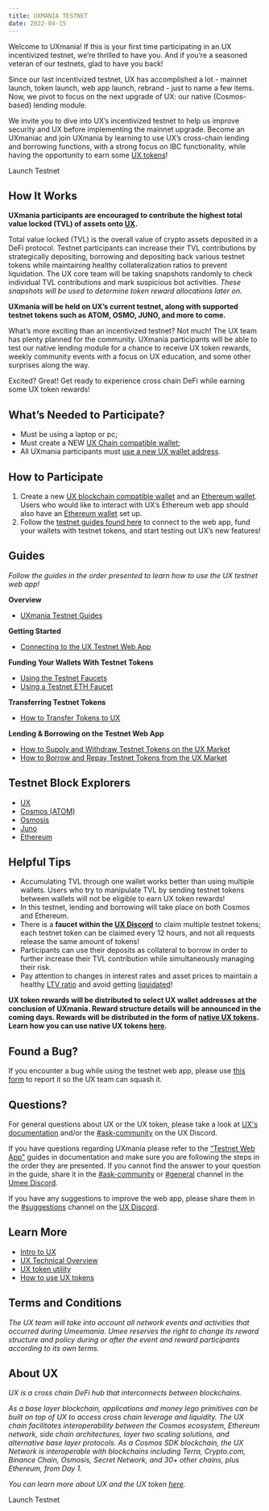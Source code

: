 ```yaml
---
title: UXMANIA TESTNET
date: 2022-04-15
---
```


Welcome to UXmania! If this is your first time participating in an UX incentivized testnet, we’re thrilled to have you. And if you’re a seasoned veteran of our testnets, glad to have you back!

Since our last incentivized testnet, UX has accomplished a lot - mainnet launch, token launch, web app launch, rebrand - just to name a few items. Now, we pivot to focus on the next upgrade of UX: our native (Cosmos-based) lending module.

We invite you to dive into UX’s incentivized testnet to help us improve security and UX before implementing the mainnet upgrade. Become an UXmaniac and join UXmania by learning to use UX’s cross-chain lending and borrowing functions, with a strong focus on IBC functionality, while having the opportunity to earn some [UX tokens](https://medium.com/umeeblog/umee-token-economics-cd15ef08f8be)!

<ButtonGradient to="https://testnet.umee.cc/">Launch Testnet</ButtonGradient>

## How It Works

**UXmania participants are encouraged to contribute the highest total value locked (TVL) of assets onto [UX](http://testnet.umee.cc).**

Total value locked (TVL) is the overall value of crypto assets deposited in a DeFi protocol. Testnet participants can increase their TVL contributions by strategically depositing, borrowing and depositing back various testnet tokens while maintaining healthy collateralization ratios to prevent liquidation. The UX core team will be taking snapshots randomly to check individual TVL contributions and mark suspicious bot activities. _These snapshots will be used to determine token reward allocations later on._

**UXmania will be held on UX’s current testnet, along with supported testnet tokens such as ATOM, OSMO, JUNO, and more to come.**

What’s more exciting than an incentivized testnet? Not much! The UX team has plenty planned for the community. UXmania participants will be able to test our native lending module for a chance to receive UX token rewards, weekly community events with a focus on UX education, and some other surprises along the way.

Excited? Great! Get ready to experience cross chain DeFi while earning some UX token rewards!

## What’s Needed to Participate?

- Must be using a laptop or pc;
- Must create a NEW [UX Chain compatible wallet](https://docs.umee.cc/umee/user-guides/wallet-set-up/setting-up-an-umee-blockchain-compatible-wallet);
- All UXmania participants must [use a new UX wallet address](https://docs.umee.cc/umee/user-guides/wallet-set-up/setting-up-an-umee-blockchain-compatible-wallet#to-create-another-wallet-with-keplr).

## How to Participate

1. Create a new [UX blockchain compatible wallet](https://docs.umee.cc/umee/user-guides/wallet-set-up/setting-up-an-umee-blockchain-compatible-wallet) and an [Ethereum wallet](https://docs.umee.cc/umee/user-guides/wallet-set-up/setting-up-an-ethereum-wallet). Users who would like to interact with UX’s Ethereum web app should also have an [Ethereum wallet](https://docs.umee.cc/umee/user-guides/wallet-set-up/setting-up-an-umee-blockchain-compatible-wallet#to-create-another-wallet-with-keplr) set up.
2. Follow the [testnet guides found here](https://docs.umee.cc/umee/user-guides/umeemania-testnet) to connect to the web app, fund your wallets with testnet tokens, and start testing out UX’s new features!

## Guides

_Follow the guides in the order presented to learn how to use the UX testnet web app!_

**Overview**

- [UXmania Testnet Guides](https://docs.umee.cc/umee/user-guides/umeemania-testnet)

**Getting Started**

- [Connecting to the UX Testnet Web App](https://docs.umee.cc/umee/user-guides/umeemania-testnet/connecting-wallets)

**Funding Your Wallets With Testnet Tokens**

- [Using the Testnet Faucets](https://docs.umee.cc/umee/user-guides/umeemania-testnet/using-testnet-faucets)
- [Using a Testnet ETH Faucet](https://docs.umee.cc/umee/user-guides/umeemania-testnet/using-testnet-faucets#claiming-testnet-eth)

**Transferring Testnet Tokens**

- [How to Transfer Tokens to UX](https://docs.umee.cc/umee/user-guides/umeemania-testnet/transferring-tokens-to-umee)

**Lending & Borrowing on the Testnet Web App**

- [How to Supply and Withdraw Testnet Tokens on the UX Market](https://docs.umee.cc/umee/user-guides/umeemania-testnet/supply-and-withdraw)
- [How to Borrow and Repay Testnet Tokens from the UX Market](https://docs.umee.cc/umee/user-guides/umeemania-testnet/borrow-and-repay)

## Testnet Block Explorers

- [UX](https://explorer.umeemania-1.network.umee.cc/umee)
- [Cosmos (ATOM)](https://explorer.umeemania-1.network.umee.cc/cosmos)
- [Osmosis](https://explorer.umeemania-1.network.umee.cc/osmosis)
- [Juno](https://explorer.umeemania-1.network.umee.cc/juno)
- [Ethereum](https://goerli.etherscan.io/)

## Helpful Tips

- Accumulating TVL through one wallet works better than using multiple wallets. Users who try to manipulate TVL by sending testnet tokens between wallets will not be eligible to earn UX token rewards!
- In this testnet, lending and borrowing will take place on both Cosmos and Ethereum.
- There is a **faucet within the [UX Discord](https://discord.gg/uxchain)** to claim multiple testnet tokens; each testnet token can be claimed every 12 hours, and not all requests release the same amount of tokens!
- Participants can use their deposits as collateral to borrow in order to further increase their TVL contribution while simultaneously managing their risk.
- Pay attention to changes in interest rates and asset prices to maintain a healthy [LTV ratio](https://docs.umee.cc/umee/blockchain-basics-1/defi-basics/lending-and-borrowing-in-defi#loan-to-value) and avoid getting [liquidated](https://docs.umee.cc/umee/blockchain-basics-1/defi-basics/lending-and-borrowing-in-defi#liquidation)!

**UX token rewards will be distributed to select UX wallet addresses at the conclusion of UXmania. Reward structure details will be announced in the coming days. Rewards will be distributed in the form of [native UX tokens](https://docs.umee.cc/umee/umee-token/token-format). Learn how you can use native UX tokens [here](https://docs.umee.cc/umee/user-guides/using-umee-tokens/using-native-umee-tokens).**

## Found a Bug?

If you encounter a bug while using the testnet web app, please use [this form](https://forms.gle/x8Fz3KRqo7xm8ij97) to report it so the UX team can squash it.

## Questions?

For general questions about UX or the UX token, please take a look at [UX's documentation](https://docs.umee.cc/umee/) and/or the [#ask-community](https://discord.gg/uxchain) on the UX Discord.

If you have questions regarding UXmania please refer to the [“Testnet Web App"](https://docs.umee.cc/umee/user-guides/umeemania-testnet) guides in documentation and make sure you are following the steps in the order they are presented. If you cannot find the answer to your question in the guide, share it in the [#ask-community](https://discord.gg/uxchain) or [#general](https://discord.gg/uxchain) channel in the [Umee Discord](https://discord.gg/uxchain).

If you have any suggestions to improve the web app, please share them in the [#suggestions](https://discord.gg/uxchain) channel on the [UX Discord](https://discord.gg/uxchain).

## Learn More

- [Intro to UX](https://medium.com/umeeblog/enter-the-umeeverse-cross-chain-defi-f0a7a48db144)
- [UX Technical Overview](https://docs.umee.cc/umee/umee-technical-overview/untitled)
- [UX token utility](https://docs.umee.cc/umee/umee-token/token-usage)
- [How to use UX tokens](https://docs.umee.cc/umee/user-guides/using-umee-tokens)

## Terms and Conditions

_The UX team will take into account all network events and activities that occurred during Umeemania. Umee reserves the right to change its reward structure and policy during or after the event and reward participants according to its own terms._

## About UX

_UX is a cross chain DeFi hub that interconnects between blockchains._

_As a base layer blockchain, applications and money lego primitives can be built on top of UX to access cross chain leverage and liquidity. The UX chain facilitates interoperability between the Cosmos ecosystem, Ethereum network, side chain architectures, layer two scaling solutions, and alternative base layer protocols. As a Cosmos SDK blockchain, the UX Network is interoperable with blockchains including Terra, Crypto.com, Binance Chain, Osmosis, Secret Network, and 30+ other chains, plus Ethereum, from Day 1._

_You can learn more about UX and the UX token [here](https://docs.umee.cc/umee/)._

<ButtonGradient to="https://testnet.umee.cc/">Launch Testnet</ButtonGradient>
